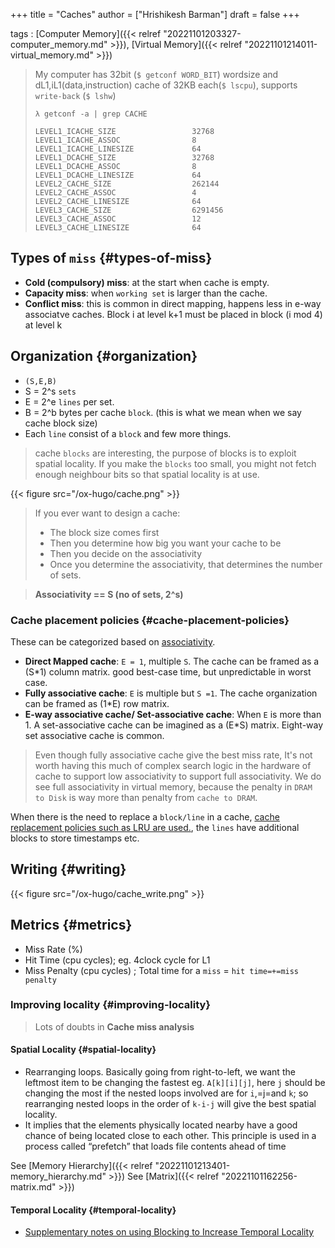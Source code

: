 +++
title = "Caches"
author = ["Hrishikesh Barman"]
draft = false
+++

tags
: [Computer Memory]({{< relref "20221101203327-computer_memory.md" >}}), [Virtual Memory]({{< relref "20221101214011-virtual_memory.md" >}})

> My computer has 32bit (`$ getconf WORD_BIT`) wordsize and dL1,iL1(data,instruction) cache of 32KB each(`$ lscpu`), supports `write-back` (`$ lshw`)
>
> ```shell
> λ getconf -a | grep CACHE
>
> LEVEL1_ICACHE_SIZE                 32768
> LEVEL1_ICACHE_ASSOC                8
> LEVEL1_ICACHE_LINESIZE             64
> LEVEL1_DCACHE_SIZE                 32768
> LEVEL1_DCACHE_ASSOC                8
> LEVEL1_DCACHE_LINESIZE             64
> LEVEL2_CACHE_SIZE                  262144
> LEVEL2_CACHE_ASSOC                 4
> LEVEL2_CACHE_LINESIZE              64
> LEVEL3_CACHE_SIZE                  6291456
> LEVEL3_CACHE_ASSOC                 12
> LEVEL3_CACHE_LINESIZE              64
> ```


## Types of `miss` {#types-of-miss}

-   **Cold (compulsory) miss**: at the start when cache is empty.
-   **Capacity miss**: when `working set` is larger than the cache.
-   **Conflict miss**: this is common in direct mapping, happens less in e-way associatve caches. Block i at level k+1 must be placed in block (i mod 4) at level k


## Organization {#organization}

-   `(S,E,B)`
-   S = 2^s `sets`
-   E = 2^e `lines` per set.
-   B = 2^b bytes per cache `block`. (this is what we mean when we say cache block size)
-   Each `line` consist of a `block` and few more things.

> cache `blocks` are interesting, the purpose of blocks is to exploit spatial locality. If you make the `blocks` too small, you might not fetch enough neighbour bits so that spatial locality is at use.

{{< figure src="/ox-hugo/cache.png" >}}

> If you ever want to design a cache:
>
> -   The block size comes first
> -   Then you determine how big you want your cache to be
> -   Then you decide on the associativity
> -   Once you determine the associativity, that determines the number of sets.

<!--quoteend-->

> **Associativity == S (no of sets, 2^s)**


### Cache placement policies {#cache-placement-policies}

These can be categorized based on [associativity](https://en.wikipedia.org/wiki/CPU_cache#Associativity).

-   **Direct Mapped cache**: `E = 1`, multiple `S`. The cache can be framed as a (S\*1) column matrix. good best-case time, but unpredictable in worst case.
-   **Fully associative cache**: `E` is multiple but `S =1`. The cache organization can be framed as (1\*E) row matrix.
-   **E-way associative cache/ Set-associative cache**: When `E` is more than 1. A set-associative cache can be imagined as a (E\*S) matrix. Eight-way set associative cache is common.

> Even though fully associative cache give the best miss rate, It's not worth having this much of complex search logic in the hardware of cache to support low associativity to support full associativity. We do see full associativity in virtual memory, because the penalty in `DRAM to Disk` is way more than penalty from `cache to DRAM`.

When there is the need to replace a `block/line` in a cache, [cache replacement policies such as LRU are used.](https://en.wikipedia.org/wiki/Cache_replacement_policies), the `lines` have additional blocks to store timestamps etc.


## Writing {#writing}

{{< figure src="/ox-hugo/cache_write.png" >}}


## Metrics {#metrics}

-   Miss Rate (%)
-   Hit Time (cpu cycles); eg. 4clock cycle for L1
-   Miss Penalty (cpu cycles) ; Total time for a `miss` = `hit time=+=miss penalty`


### Improving locality {#improving-locality}

> Lots of doubts in **Cache miss analysis**


#### Spatial Locality {#spatial-locality}

-   Rearranging loops. Basically going from right-to-left, we want the leftmost item to be changing the fastest eg. `A[k][i][j]`, here `j` should be changing the most if the nested loops involved are for `i`,=j=and `k`; so rearranging nested loops in the order of `k-i-j` will give the best spatial locality.
-   It implies that the elements physically located nearby have a good chance of being located close to each other. This principle is used in a process called “prefetch” that loads file contents ahead of time

See [Memory Hierarchy]({{< relref "20221101213401-memory_hierarchy.md" >}})
See [Matrix]({{< relref "20221101162256-matrix.md" >}})


#### Temporal Locality {#temporal-locality}

-   [Supplementary notes on using Blocking to Increase Temporal Locality](/ox-hugo/waside-blocking.pdf)
